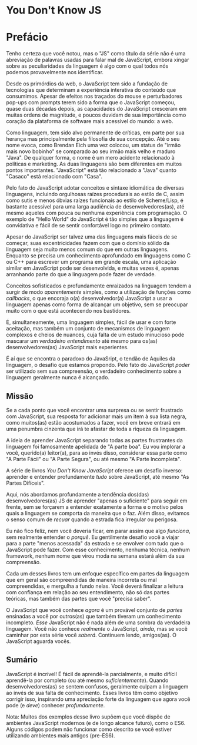 # You Don't Know JS
# Prefácio

Tenho certeza que você notou, mas o "JS" como título da série não é uma abreviação de palavras usadas para falar mal de JavaScript, embora xingar sobre as peculiaridades da linguagem é algo com o qual todos nós podemos provavelmente nos identificar.

Desde os primórdios da web, o JavaScript tem sido a fundação de tecnologias que determinam a experiência interativa do conteúdo que consumimos. Apesar de efeitos nos traçados do mouse e perturbadores pop-ups com prompts terem sido a forma que o JavaScript começou, quase duas décadas depois, as capacidades do JavaScript cresceram em muitas ordens de magnitude, e poucos duvidam de sua importância como coração da plataforma de software mais acessível do mundo: a web.

Como linguagem, tem sido alvo permanente de críticas, em parte por sua herança mas principalmente pela filosofia de sua concepção. Até o seu nome evoca, como Brendan Eich uma vez colocou, um status de "irmão mais novo bobinho" se comparado ao seu irmão mais velho e maduro "Java". De qualquer forma, o nome é um mero acidente relacionado à políticas e marketing. As duas linguagens são bem diferentes em muitos pontos importantes. "JavaScript" está tão relacionado a "Java" quanto "Casaco" está relacionado com "Casa".

Pelo fato do JavaScript adotar conceitos e sintaxe idiomática de diversas linguagens, incluindo orgulhosas raízes procedurais ao estilo de C, assim como sutis e menos óbvias raízes funcionais ao estilo de Scheme/Lisp, é bastante acessível para uma larga audiência de desenvolvedores(as), até mesmo aqueles com pouca ou nenhuma experiência com programação. O exemplo de "Hello World" do JavaScript é tão simples que a linguagem é convidativa e fácil de se sentir confortável logo no primeiro contato.

Apesar do JavaScript ser talvez uma das linguagens mais fáceis de se começar, suas excentricidades fazem com que o domínio sólido da linguagem seja muito menos comum do que em outras linguagens. Enquanto se precisa um conhecimento aprofundado em linguagens como C ou C++ para escrever um programa em grande escala, uma aplicação similar em JavaScript pode ser desenvolvida, e muitas vezes é, apenas arranhando parte do que a linguagem pode fazer de verdade.

Conceitos sofisticados e profundamente enraizados na linguagem tendem a surgir de modo *aparentemente* simples, como a utilização de funções como *callbacks*, o que encoraja o(a) desenvolvedor(a) JavaScript a usar a linguagem apenas como forma de alcançar um objetivo, sem se preocupar muito com o que está acontecendo nos bastidores.

É, simultaneamente, uma linguagem simples, fácil de usar e com forte aceitação, mas também um conjunto de mecanismos de linguagem complexos e cheios de nuances, cuja falta de um estudo minucioso pode mascarar um *verdadeiro entendimento* até mesmo para os(as) desenvolvedores(as) JavaScript mais experientes.

É aí que se encontra o paradoxo do JavaSript, o tendão de Aquiles da linguagem, o desafio que estamos propondo. Pelo fato do JavaScript *poder* ser utilizado sem sua compreensão, o verdadeiro conhecimento sobre a linguagem geralmente nunca é alcançado.

## Missão

Se a cada ponto que você encontrar uma surpresa ou se sentir frustrado com JavaScript, sua resposta for adicionar mais um item à sua lista negra, como muitos(as) estão acostumados a fazer, você em breve entrará em uma penumbra cinzenta que irá te afastar de toda a riqueza da linguagem.

A ideia de aprender JavaScript separando todas as partes frustrantes da linguagem foi famosamente apelidada de "A parte boa". Eu vou implorar a você, querido(a) leitor(a), para ao invés disso, considerar essa parte como "A Parte Fácil" ou "A Parte Segura", ou até mesmo "A Parte Incompleta".

A série de livros *You Don't Know JavaScript* oferece um desafio inverso: aprender e entender profundamente *tudo* sobre JavaScript, até mesmo "As Partes Difíceis".

Aqui, nós abordamos profundamente a tendência dos(das) desenvolvedores(as) JS de aprender "apenas o suficiente" para seguir em frente, sem se forçarem a entender exatamente a forma e o motivo pelos quais a linguagem se comporta da maneira que o faz. Além disso, evitamos o senso comum de *recuar* quando a estrada fica irregular ou perigosa.

Eu não fico feliz, nem você deveria ficar, em parar assim que algo *funciona*, sem realmente entender o *porquê*. Eu gentilmente desafio você a viajar para a parte "menos acessada" da estrada e se envolver com tudo que o JavaScript pode fazer. Com esse conhecimento, nenhuma técnica, nenhum framework, nenhum nome que virou moda na semana estará além da sua compreensão.

Cada um desses livros tem um enfoque específico em partes da linguagem que em geral são compreendidas de maneira incorreta ou mal compreendidas, e mergulha a fundo nelas. Você deverá finalizar a leitura com confiança em relação ao seu entendimento, não só das partes teóricas, mas também das partes que você "precisa saber".

O JavaScript que você conhece *agora* é um provável conjunto de *partes* ensinadas a você por outros(as) que também tiveram um conhecimento incompleto. *Esse* JavaScript não é nada além de uma sombra da verdadeira linguagem. Você não conhece *realmente* o JavaScript, *ainda*, mas se você caminhar por esta série você *saberá*. Continuem lendo, amigos(as). O JavaScript aguarda vocês.

## Sumário

JavaScript é incrível! É fácil de aprendê-la parcialmente, e muito difícil aprendê-la por completo (ou até mesmo *suficientemente*). Quando desenvolvedores(as) se sentem confusos, geralmente culpam a linguagem ao invés de sua falta de conhecimento. Esses livros têm como objetivo corrigir isso, inspirando uma apreciação forte da linguagem que agora você pode (e *deve*) conhecer *profundamente*.

Nota: Muitos dos exemplos desse livro supõem que você dispõe de ambientes JavaScript modernos (e de longo alcance futuro), como o ES6. Alguns códigos podem não funcionar como descrito se você estiver utilizando ambientes mais antigos (pre-ES6).
